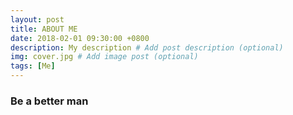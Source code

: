 ```yaml
---
layout: post
title: ABOUT ME
date: 2018-02-01 09:30:00 +0800
description: My description # Add post description (optional)
img: cover.jpg # Add image post (optional)
tags: [Me]
---
```


<h3>Be a better man</h3>
